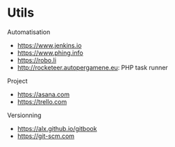 # Utils

Automatisation
* https://www.jenkins.io
* https://www.phing.info
* https://robo.li
* http://rocketeer.autopergamene.eu: PHP task runner

Project
* https://asana.com
* https://trello.com

Versionning
* https://alx.github.io/gitbook
* https://git-scm.com

